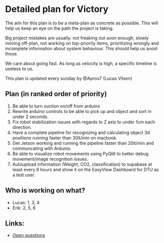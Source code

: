 
# Detailed plan for Victory

The aim for this plan is to be a meta-plan as concrete as possible. This will help us keep an eye on the path the project is taking.

Big project mistakes are usually: not freaking out soon enough, slowly moving off-plan, not working on top-priority items, prioritizing wrongly and incomplete information about system behaviour. This should help us avoid those.

We care about going fast. As long as velocity is high, a specific timeline is useless to us. 

This plan is updated every sunday by @Apros7 (Lucas Vilsen)

## Plan (in ranked order of priority)
1. Be able to turn suction on/off from arduino
2. Rewrite arduino controls to be able to pick up and object and sort in under 2 seconds.
3. Fix robot stabilization issues with regards to Z axis to under 1cm each direction.
4. Have a complete pipeline for recognizing and calculating object 3d positions running faster than 30it/min on macbook.
5. Get Jetson working and running the pipeline faster than 20it/min and communcating with Ardunio.
6. Be able to visualize robot movements using PyQt6 to better debug movement/image recognition issues.
7. Autoupload information (Weight, CO2, classification) to supabase at least every 6 hours and show it on the EasyView Dashboard for DTU as a test user.


## Who is working on what?
- Lucas: 1, 3, 4
- Erik: 2, 5, 6


## Links:

- [Open questions](open-questions.md)